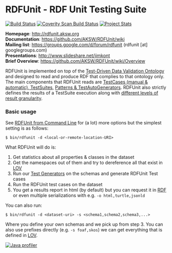 RDFUnit - RDF Unit Testing Suite
==========

[![Build Status](https://travis-ci.org/AKSW/RDFUnit.svg?branch=master)](https://travis-ci.org/AKSW/RDFUnit)
[![Coverity Scan Build Status](https://scan.coverity.com/projects/2650/badge.svg?flat=1)](https://scan.coverity.com/projects/2650)
[![Project Stats](https://www.openhub.net/p/RDFUnit/widgets/project_thin_badge.gif)](https://www.ohloh.net/p/RDFUnit)



**Homepage**: http://rdfunit.aksw.org <br/>
**Documentation**: https://github.com/AKSW/RDFUnit/wiki  <br/>
**Mailing list**: https://groups.google.com/d/forum/rdfunit (rdfunit [at] googlegroups.com)  <br/>
**Presentations**: http://www.slideshare.net/jimkont  <br/>
**Brief Overview**: https://github.com/AKSW/RDFUnit/wiki/Overview

RDFUnit is implemented on top of the [Test-Driven Data Validation Ontology](http://rdfunit.aksw.org/ns/core#) and designed to read and produce RDF that complies to that ontology only.
The main components that RDFUnit reads are 
[TestCases (manual & automatic), TestSuites](https://github.com/AKSW/RDFUnit/wiki/TestCases), 
[Patterns & TestAutoGenerators](https://github.com/AKSW/RDFUnit/wiki/Patterns-Generators). 
RDFUnit also strictly defines the results of a TestSuite execution along with [different levels of result granularity](https://github.com/AKSW/RDFUnit/wiki/Results).

### Basic usage

See [RDFUnit from Command Line](https://github.com/AKSW/RDFUnit/wiki/CLI) for (a lot) more options but the simplest setting is as follows:

```console
$ bin/rdfunit -d <local-or-remote-location-URI>
```

What RDFUnit will do is:

1. Get statistics about all properties & classes in the dataset
1. Get the namespaces out of them and try to dereference all that exist in [LOV](http://lov.okfn.org)
1. Run our [Test Generators](https://github.com/AKSW/RDFUnit/wiki/Patterns-Generators) on the schemas and generate RDFUnit Test cases
1. Run the RDFUnit test cases on the dataset
1. You get a results report in html (by default) but you can request it in [RDF](http://rdfunit.aksw.org/ns/core#) or even multiple serializations with e.g.  `-o html,turtle,jsonld`

You can also run:
```console
$ bin/rdfunit -d <dataset-uri> -s <schema1,schema2,schema3,...>
```

Where you define your own schemas and we pick up from step 3. You can also use prefixes directly (e.g. `-s foaf,skos`) we can get everything that is defined in [LOV](http://lov.okfn.org).


[![Java profiler](http://www.ej-technologies.com/images/product_banners/jprofiler_small.png)](http://www.ej-technologies.com/products/jprofiler/overview.html)
